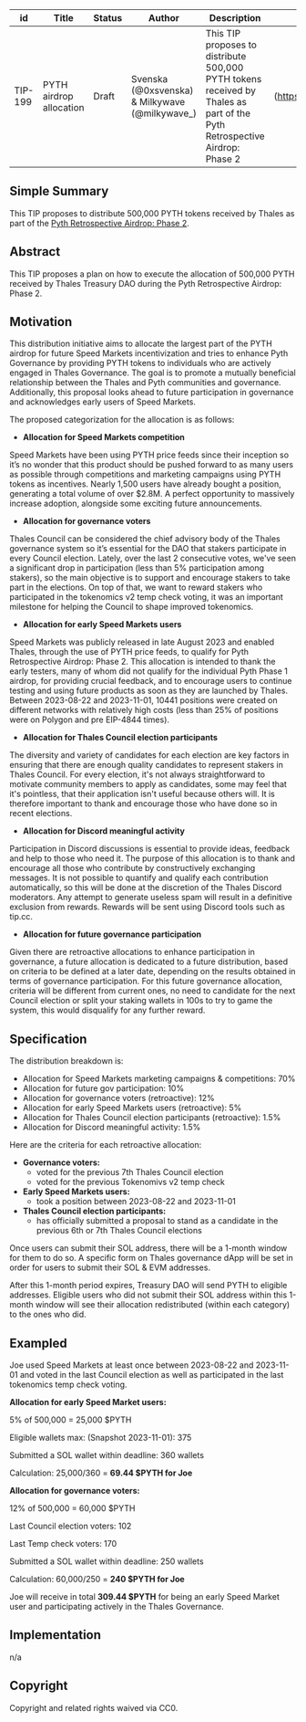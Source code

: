 | id    | Title | Status      | Author  | Description | Discussions to | Created    |
| ----- | ----- | ----------- | ------- | ----------- | -------------- | ---------- |
| TIP-199 | PYTH airdrop allocation | Draft | Svenska (@0xsvenska) & Milkywave (@milkywave_) | This TIP proposes to distribute 500,000 PYTH tokens received by Thales as part of the Pyth Retrospective Airdrop: Phase 2 | (https://discord.gg/thales)   | 2024-04-02 |


## Simple Summary


This TIP proposes to distribute 500,000 PYTH tokens received by Thales as part of the [Pyth Retrospective Airdrop: Phase 2](https://pyth.network/blog/pyth-network-retrospective-airdrop-second-phase).


## Abstract

This TIP proposes a plan on how to execute the allocation of 500,000 PYTH received by Thales Treasury DAO during the Pyth Retrospective Airdrop: Phase 2.


## Motivation

This distribution initiative aims to allocate the largest part of the PYTH airdrop for future Speed Markets incentivization and tries to enhance Pyth Governance by providing PYTH tokens to individuals who are actively engaged in Thales Governance. The goal is to promote a mutually beneficial relationship between the Thales and Pyth communities and governance. Additionally, this proposal looks ahead to future participation in governance and acknowledges early users of Speed Markets. 

The proposed categorization for the allocation is as follows:

- **Allocation for Speed Markets competition**

Speed Markets have been using PYTH price feeds since their inception so it’s no wonder that this product should be pushed forward to as many users as possible through competitions and marketing campaigns using PYTH tokens as incentives. Nearly 1,500 users have already bought a position, generating a total volume of over $2.8M. A perfect opportunity to massively increase adoption, alongside some exciting future announcements.

- **Allocation for governance voters**

Thales Council can be considered the chief advisory body of the Thales governance system so it’s essential for the DAO that stakers participate in every Council election. Lately, over the last 2 consecutive votes, we've seen a significant drop in participation (less than 5% participation among stakers), so the main objective is to support and encourage stakers to take part in the elections. On top of that, we want to reward stakers who participated in the tokenomics v2 temp check voting, it was an important milestone for helping the Council to shape improved tokenomics.

- **Allocation for early Speed Markets users**

Speed Markets was publicly released in late August 2023 and enabled Thales, through the use of PYTH price feeds, to qualify for Pyth Retrospective Airdrop: Phase 2. 
This allocation is intended to thank the early testers, many of whom did not qualify for the individual Pyth Phase 1 airdrop, for providing crucial feedback, and to encourage users to continue testing and using future products as soon as they are launched by Thales. Between 2023-08-22 and 2023-11-01, 10441 positions were created on different networks with relatively high costs (less than 25% of positions were on Polygon and pre EIP-4844 times).

- **Allocation for Thales Council election participants**

The diversity and variety of candidates for each election are key factors in ensuring that there are enough quality candidates to represent stakers in Thales Council. For every election, it's not always straightforward to motivate community members to apply as candidates, some may feel that it's pointless, that their application isn't useful because others will. It is therefore important to thank and encourage those who have done so in recent elections.

- **Allocation for Discord meaningful activity**

Participation in Discord discussions is essential to provide ideas, feedback and help to those who need it. The purpose of this allocation is to thank and encourage all those who contribute by constructively exchanging messages. It is not possible to quantify and qualify each contribution automatically, so this will be done at the discretion of the Thales Discord moderators. Any attempt to generate useless spam will result in a definitive exclusion from rewards. Rewards will be sent using Discord tools such as tip.cc.

- **Allocation for future governance participation**

Given there are retroactive allocations to enhance participation in governance, a future allocation is dedicated to a future distribution, based on criteria to be defined at a later date, depending on the results obtained in terms of governance participation. For this future governance allocation, criteria will be different from current ones, no need to candidate for the next Council election or split your staking wallets in 100s to try to game the system, this would disqualify for any further reward.

## Specification

The distribution breakdown is:
- Allocation for Speed Markets marketing campaigns & competitions: 70%
- Allocation for future gov participation: 10%
- Allocation for governance voters (retroactive): 12%
- Allocation for early Speed Markets users (retroactive): 5%
- Allocation for Thales Council election participants (retroactive): 1.5%
- Allocation for Discord meaningful activity: 1.5%

Here are the criteria for each retroactive allocation:
- **Governance voters:**
    - voted for the previous 7th Thales Council election
    - voted for the previous Tokenomivs v2 temp check
- **Early Speed Markets users:**
    - took a position between 2023-08-22 and 2023-11-01
- **Thales Council election participants:**
    - has officially submitted a proposal to stand as a candidate in the previous 6th or 7th Thales Council elections

Once users can submit their SOL address, there will be a 1-month window for them to do so. A specific form on Thales governance dApp will be set in order for users to submit their SOL & EVM addresses.

After this 1-month period expires, Treasury DAO will send PYTH to eligible addresses. Eligible users who did not submit their SOL address within this 1-month window will see their allocation redistributed (within each category) to the ones who did.

## Exampled

Joe used Speed Markets at least once between 2023-08-22 and 2023-11-01 and voted in the last Council election as well as participated in the last tokenomics temp check voting.

**Allocation for early Speed Market users:**

5% of 500,000 = 25,000 $PYTH

Eligible wallets max: (Snapshot 2023-11-01): 375

Submitted a SOL wallet within deadline: 360 wallets

Calculation: 25,000/360 = **69.44 $PYTH for Joe**

**Allocation for governance voters:**

12% of 500,000 = 60,000 $PYTH

Last Council election voters: 102

Last Temp check voters: 170

Submitted a SOL wallet within deadline: 250 wallets

Calculation: 60,000/250 = **240 $PYTH for Joe**

Joe will receive in total **309.44 $PYTH** for being an early Speed Market user and participating actively in the Thales Governance.

## Implementation

n/a

## Copyright

Copyright and related rights waived via CC0.

